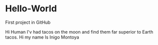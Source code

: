 # Hello-World
First project in GitHub

Hi Human
I'v had tacos on the moon and find them far superior to Earth tacos.
Hi my name Is Inigo Montoya
